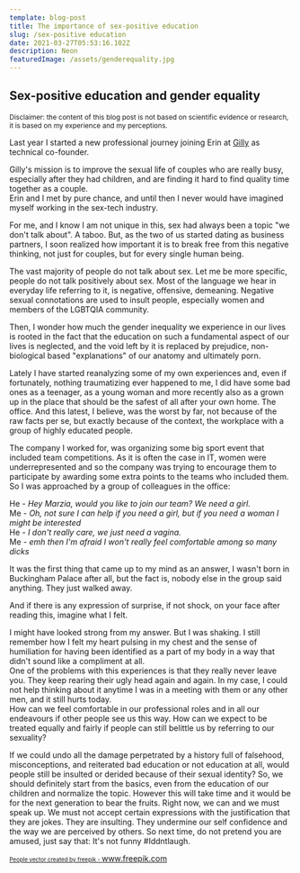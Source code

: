 ```yaml
---
template: blog-post
title: The importance of sex-positive education
slug: /sex-positive education
date: 2021-03-27T05:53:16.102Z
description: Neon
featuredImage: /assets/genderequality.jpg
---
```


## Sex-positive education and gender equality

<p style="font-size:12px;">Disclaimer: the content of this blog post is not based on scientific evidence or research, it is based on my experience and my perceptions.</p>

Last year I started a new professional journey joining Erin at 
<a href="https://www.getgilly.com">Gilly</a> as technical co-founder.

Gilly's mission is to improve the sexual life of couples who are really busy, especially after they had children, and are finding it hard to find quality time together as a couple. <br/>
Erin and I met by pure chance, and until then I never would have imagined myself working in the sex-tech industry.

For me, and I know I am not unique in this, sex had always been a topic "we don't talk about". A taboo. 
But, as the two of us started dating as business partners, I soon realized how important it is to break free from this negative thinking, not just for couples, but for every single human being.


The vast majority of people do not talk about sex. Let me be more specific, people do not talk positively about sex. Most of the language we hear in everyday life referring to it, is negative, offensive, demeaning.
Negative sexual connotations are used to insult people, especially women and members of the LGBTQIA community.

Then, I wonder how much the gender inequality we experience in our lives is rooted in the fact that the education on such a fundamental aspect of our lives is neglected, and the void left by it is replaced by prejudice, non-biological based "explanations" of our anatomy and ultimately porn. 

Lately I have started reanalyzing some of my own experiences and, even if fortunately, nothing traumatizing ever happened to me, I did have some bad ones as a teenager, as a young woman and more recently also as a grown up in the place that should be the safest of all after your own home. The office. 
And this latest, I believe, was the worst by far, not because of the raw facts per se, but exactly because of the context, the workplace with a group of highly educated people. 

The company I worked for, was organizing some big sport event that included team competitions. As it is often the case in IT, women were underrepresented and so the company was trying to encourage them to participate by awarding some extra points to the teams who included them.
So I was approached by a group of colleagues in the office:

He - _Hey Marzia, would you like to join our team? We need a girl._<br/>
Me - _Oh, not sure I can help if you need a girl, but if you need a woman I might be interested_<br/>
He - _I don't really care, we just need a vagina._<br/>
Me - _emh then I'm afraid I won't really feel comfortable among so many dicks_<br/>

It was the first thing that came up to my mind as an answer, I wasn't born in Buckingham Palace after all, but the fact is, nobody else in the group said anything. They just walked away.<br/> 

And if there is any expression of surprise, if not shock, on your face after reading this, imagine what I felt. 

I might have looked strong from my answer. But I was shaking. I still remember how I felt my heart pulsing in my chest and the sense of humiliation for having been identified as a part of my body in a way that didn't sound like a compliment at all.<br/>
One of the problems with this experiences is that they really never leave you. They keep rearing their ugly head again and again. 
In my case, I could not help thinking about it anytime I was in a meeting with them or any other men, and it still hurts today. 
</br>
How can we feel comfortable in our professional roles and in all our endeavours if other people see us this way. How can we expect to be treated equally and fairly if people can still belittle us by referring to our sexuality?

If we could undo all the damage perpetrated by a history full of falsehood, misconceptions, and reiterated bad education or not education at all, would people still be insulted or derided because of their sexual identity?
So, we should definitely start from the basics, even from the education of our children and normalize the topic. However this will take time and it would be for the next generation to bear the fruits.  Right now, we can and we must speak up. We must not accept certain expressions with the justification that they are jokes. They are insulting. They undermine our self confidence and the way we are perceived by others. So next time, do not pretend you are amused, just say that: It's not funny #Iddntlaugh. 


<a style="font-size:10px;" href='https://www.freepik.com/vectors/people'>People vector created by freepik - www.freepik.com</a>








